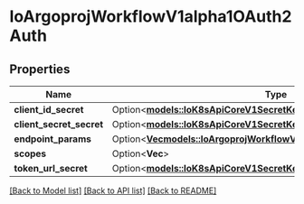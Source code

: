 # IoArgoprojWorkflowV1alpha1OAuth2Auth

## Properties

Name | Type | Description | Notes
------------ | ------------- | ------------- | -------------
**client_id_secret** | Option<[**models::IoK8sApiCoreV1SecretKeySelector**](io.k8s.api.core.v1.SecretKeySelector.md)> |  | [optional]
**client_secret_secret** | Option<[**models::IoK8sApiCoreV1SecretKeySelector**](io.k8s.api.core.v1.SecretKeySelector.md)> |  | [optional]
**endpoint_params** | Option<[**Vec<models::IoArgoprojWorkflowV1alpha1OAuth2EndpointParam>**](io.argoproj.workflow.v1alpha1.OAuth2EndpointParam.md)> |  | [optional]
**scopes** | Option<**Vec<String>**> |  | [optional]
**token_url_secret** | Option<[**models::IoK8sApiCoreV1SecretKeySelector**](io.k8s.api.core.v1.SecretKeySelector.md)> |  | [optional]

[[Back to Model list]](../README.md#documentation-for-models) [[Back to API list]](../README.md#documentation-for-api-endpoints) [[Back to README]](../README.md)


